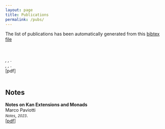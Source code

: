 ```yaml
---
layout: page
title: Publications
permalink: /pubs/
---
```


The list of publications has been automatically generated from this [bibtex file][bibtex-file]

<script type="text/javascript" src="https://cdn.jsdelivr.net/gh/pcooksey/bibtex-js@1.0.0/src/bibtex_js.js"></script>
<bibtex src="/assets/mpaviotti.bib"></bibtex>

<div class="bibtex_template">
  <span class="title" style="font-weight: bold;"></span><br/>
  <span class="author"></span><br/>
  <div class="if journal" style="font-style: italic;">
    <span class="journal" style="font-style: italic; font-size:80%"></span>, <span class="year" style="font-style: italic; font-size:80%"></span>, <span style="font-style: italic; font-size:80%" class="publisher"></span>. </div> <div class="if !journal" style="font-style: italic;"><span class="booktitle" style="font-style: italic; font-size:80%"></span>, <span style="italic; font-size:80%" class="year"></span>, <span style="italic; font-size:80%" class="publisher"></span>.</div>[<a class="url">pdf</a>]<br>
<!--  <details class="pub-details">
    <summary>Abstract</summary>
    <blockquote><span class="abstract"></span></blockquote>
  </details>
  <details class="pub-details">
    <summary>BibTeX</summary>
    <div class="bibtexVar" id="bib+BIBTEXKEY+" extra="BIBTEXKEY">
      <pre><span class="bibtexraw"></span></pre>
    </div>
  </details>
  -->
  <br>
</div>

<div id="bibtex_display"></div>

## Notes
  <span class="title" style="font-weight: bold;">Notes on Kan Extensions and Monads</span><br/>
  <span class="author">Marco Paviotti</span><br/>
  <span class="journal" style="font-style: italic; font-size:80%">Notes</span>, <span class="year" style="font-style: italic; font-size:80%">2023</span>. <br> [<a href="/assets/papers/kan-notes23.pdf" class="url">pdf</a>]

 
[bibtex-file]: /assets/mpaviotti.bib
